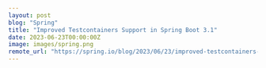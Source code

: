 ```yaml
---
layout: post
blog: "Spring"
title: "Improved Testcontainers Support in Spring Boot 3.1"
date: 2023-06-23T00:00:00Z
image: images/spring.png
remote_url: "https://spring.io/blog/2023/06/23/improved-testcontainers-support-in-spring-boot-3-1"
---
```

